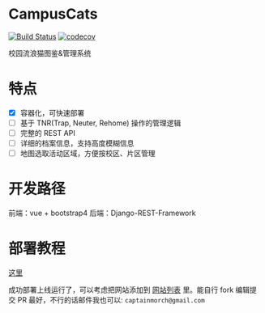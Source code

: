 # CampusCats
[![Build Status](https://travis-ci.org/CaptainMorch/CampusCats.svg?branch=main)](https://travis-ci.org/CaptainMorch/CampusCats) [![codecov](https://codecov.io/gh/CaptainMorch/CampusCats/branch/master/graph/badge.svg)](https://codecov.io/gh/CaptainMorch/CampusCats)

校园流浪猫图鉴&amp;管理系统

# 特点
- [x] 容器化，可快速部署
- [ ] 基于 TNR(Trap, Neuter, Rehome) 操作的管理逻辑
- [ ] 完整的 REST API
- [ ] 详细的档案信息，支持高度模糊信息
- [ ] 地图选取活动区域，方便按校区、片区管理

# 开发路径
前端：vue + bootstrap4
后端：Django-REST-Framework

# 部署教程
[这里](docs/deploy.md)

成功部署上线运行了，可以考虑把网站添加到 [网站列表](doc/sites.md) 里。能自行 fork 编辑提交 PR 最好，不行的话邮件我也可以: `captainmorch@gmail.com`
